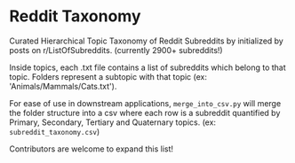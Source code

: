 # Reddit Taxonomy
Curated Hierarchical Topic Taxonomy of Reddit Subreddits by initialized by posts on r/ListOfSubreddits. (currently 2900+ subreddits!)

Inside topics, each .txt file contains a list of subreddits which belong to that topic. Folders represent a subtopic with that topic (ex: 'Animals/Mammals/Cats.txt').

For ease of use in downstream applications, `merge_into_csv.py` will merge the folder structure into a csv where each row is a subreddit quantified by Primary, Secondary, Tertiary and Quaternary topics. (ex: `subreddit_taxonomy.csv`)

Contributors are welcome to expand this list!

